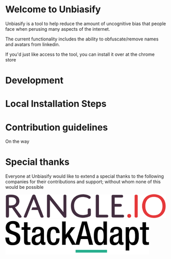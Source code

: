 # Welcome to Unbiasify
Unbiasify is a tool to help reduce the amount of uncognitive bias that people face when perusing many aspects of the internet.

The current functionality includes the ability to obfuscate/remove names and avatars from linkedin.

If you'd just like access to the tool, you can install it over at the chrome store 
<!-- TODO: Add a link -->

# Development

# Local Installation Steps

# Contribution guidelines
On the way

# Special thanks
Everyone at Unbiasify would like to extend a special thanks to the following companies for their contributions and support; without whom none of this would be possible 

![Rangle.io ](assets/rangle.png)
![StackAdapt](assets/stackadapt.png)
